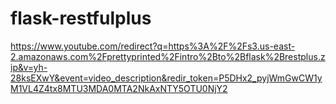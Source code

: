# flask-restfulplus

https://www.youtube.com/redirect?q=https%3A%2F%2Fs3.us-east-2.amazonaws.com%2Fprettyprinted%2Fintro%2Bto%2Bflask%2Brestplus.zip&v=yh-28ksEXwY&event=video_description&redir_token=P5DHx2_pyjWmGwCW1yM1VL4Z4tx8MTU3MDA0MTA2NkAxNTY5OTU0NjY2
